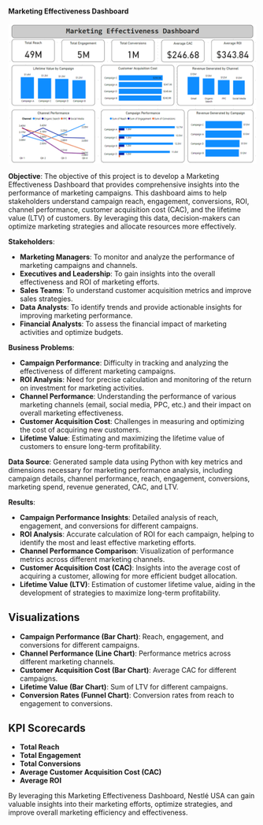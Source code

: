 #### Marketing Effectiveness Dashboard
![Marketing Effectiveness Dashboard](screenshot.png)

**Objective**: 
The objective of this project is to develop a Marketing Effectiveness Dashboard that provides comprehensive insights into the performance of marketing campaigns. This dashboard aims to help stakeholders understand campaign reach, engagement, conversions, ROI, channel performance, customer acquisition cost (CAC), and the lifetime value (LTV) of customers. By leveraging this data, decision-makers can optimize marketing strategies and allocate resources more effectively.

**Stakeholders**:
- **Marketing Managers**: To monitor and analyze the performance of marketing campaigns and channels.
- **Executives and Leadership**: To gain insights into the overall effectiveness and ROI of marketing efforts.
- **Sales Teams**: To understand customer acquisition metrics and improve sales strategies.
- **Data Analysts**: To identify trends and provide actionable insights for improving marketing performance.
- **Financial Analysts**: To assess the financial impact of marketing activities and optimize budgets.

**Business Problems**:
- **Campaign Performance**: Difficulty in tracking and analyzing the effectiveness of different marketing campaigns.
- **ROI Analysis**: Need for precise calculation and monitoring of the return on investment for marketing activities.
- **Channel Performance**: Understanding the performance of various marketing channels (email, social media, PPC, etc.) and their impact on overall marketing effectiveness.
- **Customer Acquisition Cost**: Challenges in measuring and optimizing the cost of acquiring new customers.
- **Lifetime Value**: Estimating and maximizing the lifetime value of customers to ensure long-term profitability.

**Data Source**: 
Generated sample data using Python with key metrics and dimensions necessary for marketing performance analysis, including campaign details, channel performance, reach, engagement, conversions, marketing spend, revenue generated, CAC, and LTV.

**Results**:
- **Campaign Performance Insights**: Detailed analysis of reach, engagement, and conversions for different campaigns.
- **ROI Analysis**: Accurate calculation of ROI for each campaign, helping to identify the most and least effective marketing efforts.
- **Channel Performance Comparison**: Visualization of performance metrics across different marketing channels.
- **Customer Acquisition Cost (CAC)**: Insights into the average cost of acquiring a customer, allowing for more efficient budget allocation.
- **Lifetime Value (LTV)**: Estimation of customer lifetime value, aiding in the development of strategies to maximize long-term profitability.

## Visualizations
- **Campaign Performance (Bar Chart)**: Reach, engagement, and conversions for different campaigns.
- **Channel Performance (Line Chart)**: Performance metrics across different marketing channels.
- **Customer Acquisition Cost (Bar Chart)**: Average CAC for different campaigns.
- **Lifetime Value (Bar Chart)**: Sum of LTV for different campaigns.
- **Conversion Rates (Funnel Chart)**: Conversion rates from reach to engagement to conversions.

## KPI Scorecards
- **Total Reach**
- **Total Engagement**
- **Total Conversions**
- **Average Customer Acquisition Cost (CAC)**
- **Average ROI**

By leveraging this Marketing Effectiveness Dashboard, Nestlé USA can gain valuable insights into their marketing efforts, optimize strategies, and improve overall marketing efficiency and effectiveness.
